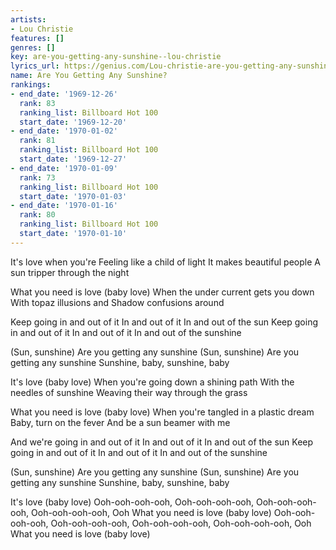 ```yaml
---
artists:
- Lou Christie
features: []
genres: []
key: are-you-getting-any-sunshine--lou-christie
lyrics_url: https://genius.com/Lou-christie-are-you-getting-any-sunshine-lyrics
name: Are You Getting Any Sunshine?
rankings:
- end_date: '1969-12-26'
  rank: 83
  ranking_list: Billboard Hot 100
  start_date: '1969-12-20'
- end_date: '1970-01-02'
  rank: 81
  ranking_list: Billboard Hot 100
  start_date: '1969-12-27'
- end_date: '1970-01-09'
  rank: 73
  ranking_list: Billboard Hot 100
  start_date: '1970-01-03'
- end_date: '1970-01-16'
  rank: 80
  ranking_list: Billboard Hot 100
  start_date: '1970-01-10'
---
```

It's love when you're
Feeling like a child of light
It makes beautiful people
A sun tripper through the night

What you need is love (baby love)
When the under current gets you down
With topaz illusions and
Shadow confusions around

Keep going in and out of it
In and out of it
In and out of the sun
Keep going in and out of it
In and out of it
In and out of the sunshine

(Sun, sunshine)
Are you getting any sunshine
(Sun, sunshine)
Are you getting any sunshine
Sunshine, baby, sunshine, baby

It's love (baby love)
When you're going down a shining path
With the needles of sunshine
Weaving their way through the grass

What you need is love (baby love)
When you're tangled in a plastic dream
Baby, turn on the fever
And be a sun beamer with me

And we're going in and out of it
In and out of it
In and out of the sun
Keep going in and out of it
In and out of it
In and out of the sunshine

(Sun, sunshine)
Are you getting any sunshine
(Sun, sunshine)
Are you getting any sunshine
Sunshine, baby, sunshine, baby

It's love (baby love)
Ooh-ooh-ooh-ooh, Ooh-ooh-ooh-ooh, Ooh-ooh-ooh-ooh, Ooh-ooh-ooh-ooh, Ooh
What you need is love (baby love)
Ooh-ooh-ooh-ooh, Ooh-ooh-ooh-ooh, Ooh-ooh-ooh-ooh, Ooh-ooh-ooh-ooh, Ooh
What you need is love (baby love)

